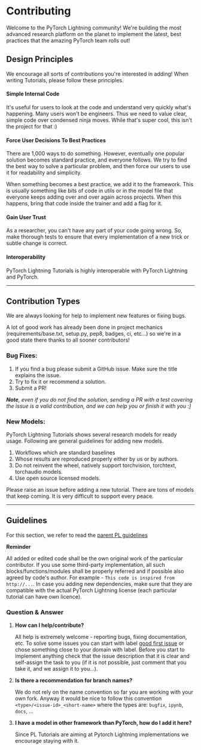 # Contributing

Welcome to the PyTorch Lightning community! We're building the most advanced research platform on the planet to implement the latest, best practices that the amazing PyTorch team rolls out!

## Design Principles

We encourage all sorts of contributions you're interested in adding! When writing Tutorials, please follow these principles.

#### Simple Internal Code

It's useful for users to look at the code and understand very quickly what's happening.
Many users won't be engineers. Thus we need to value clear, simple code over condensed ninja moves.
While that's super cool, this isn't the project for that :)

#### Force User Decisions To Best Practices

There are 1,000 ways to do something. However, eventually one popular solution becomes standard practice, and everyone follows.
We try to find the best way to solve a particular problem, and then force our users to use it for readability and simplicity.

When something becomes a best practice, we add it to the framework. This is usually something like bits of code in utils or in the model file that everyone keeps adding over and over again across projects. When this happens, bring that code inside the trainer and add a flag for it.

#### Gain User Trust

As a researcher, you can't have any part of your code going wrong. So, make thorough tests to ensure that every implementation of a new trick or subtle change is correct.

#### Interoperability

PyTorch Lightning Tutorials is highly interoperable with PyTorch Lightning and PyTorch.

______________________________________________________________________

## Contribution Types

We are always looking for help to implement new features or fixing bugs.

A lot of good work has already been done in project mechanics (requirements/base.txt, setup.py, pep8, badges, ci, etc...) so we're in a good state there thanks to all sooner contributors!

### Bug Fixes:

1. If you find a bug please submit a GitHub issue. Make sure the title explains the issue.
1. Try to fix it or recommend a solution.
1. Submit a PR!

_**Note**, even if you do not find the solution, sending a PR with a test covering the issue is a valid contribution, and we can help you or finish it with you :\]_

### New Models:

PyTorch Lightning Tutorials shows several research models for ready usage. Following are general guidelines for adding new models.

1. Workflows which are standard baselines
1. Whose results are reproduced properly either by us or by authors.
1. Do not reinvent the wheel, natively support torchvision, torchtext, torchaudio models.
1. Use open source licensed models.

Please raise an issue before adding a new tutorial. There are tons of models that keep coming. It is very difficult to support every peace.

______________________________________________________________________

## Guidelines

For this section, we refer to read the [parent PL guidelines](https://pytorch-lightning.readthedocs.io/en/latest/CONTRIBUTING.html)

**Reminder**

All added or edited code shall be the own original work of the particular contributor.
If you use some third-party implementation, all such blocks/functions/modules shall be properly referred and if possible also agreed by code's author. For example - `This code is inspired from http://...`.
In case you adding new dependencies, make sure that they are compatible with the actual PyTorch Lightning license (each particular tutorial can have own licence).

### Question & Answer

1. **How can I help/contribute?**

   All help is extremely welcome - reporting bugs, fixing documentation, etc. To solve some issues you can start with label [good first issue](https://github.com/PyTorchLightning/lightning-bolts/issues?q=is%3Aissue+is%3Aopen+label%3A%22good+first+issue%22) or chose something close to your domain with label. Before you start to implement anything check that the issue description that it is clear and self-assign the task to you (if it is not possible, just comment that you take it, and we assign it to you...).

1. **Is there a recommendation for branch names?**

   We do not rely on the name convention so far you are working with your own fork. Anyway it would be nice to follow this convention `<type>/<issue-id>_<short-name>` where the types are: `bugfix`, `ipynb`, `docs`, ...

1. **I have a model in other framework than PyTorch, how do I add it here?**

   Since PL Tutorials are aiming at Pytorch Lightning implementations we encourage staying with it.
